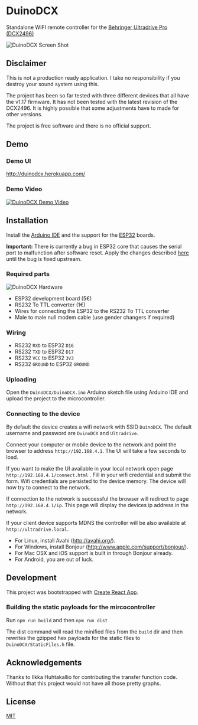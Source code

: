 
DuinoDCX
========
Standalone WIFI remote controller for the [Behringer Ultradrive Pro (DCX2496)](http://www.musictri.be/p/P0B6H)

![DuinoDCX Screen Shot](https://i.imgur.com/dEzK3mx.png)

## Disclaimer
This is not a production ready application. I take no responsibility if you destroy your sound system using this.

The project has been so far tested with three different devices that all have the v1.17 firmware. It has not been tested with the latest revision of the DCX2496. It is highly possible that some adjustments have to made for other versions.

The project is free software and there is no official support. 

## Demo
### Demo UI
http://duinodcx.herokuapp.com/

### Demo Video
[![DuinoDCX Demo Video](https://img.youtube.com/vi/Z5CDjev1ydA/0.jpg)](https://www.youtube.com/watch?v=Z5CDjev1ydA)

## Installation
Install the [Arduino IDE](https://www.arduino.cc/en/Main/Software) and the support for the [ESP32](https://github.com/espressif/arduino-esp32#installation-instructions) boards.

__Important:__ There is currently a bug in ESP32 core that causes the serial port to malfunction after software reset. Apply the changes described [here](https://github.com/espressif/arduino-esp32/issues/662#issuecomment-351399862) until the bug is fixed upstream.

### Required parts
![DuinoDCX Hardware](https://i.imgur.com/zYhEit9.jpg)

* ESP32 development board (5€)
* RS232 To TTL converter (1€)
* Wires for connecting the ESP32 to the RS232 To TTL converter
* Male to male null modem cable (use gender changers if required)

### Wiring
* RS232 `RXD` to ESP32 `D16`
* RS232 `TXD` to ESP32 `D17`
* RS232 `VCC` to ESP32 `3V3`
* RS232 `GROUND` to ESP32 `GROUND`

### Uploading
Open the  `DuinoDCX/DuinoDCX.ino` Arduino sketch file using Arduino IDE and upload the project to the microcontroller.

### Connecting to the device
By default the device creates a wifi network with SSID `DuinoDCX`. The default username and password are `DuinoDCX` and `Ultradrive`. 

Connect your computer or mobile device to the network and point the browser to address `http://192.168.4.1`.  The UI will take a few seconds to load.

If you want to make the UI available in your local network open page `http://192.168.4.1/connect.html` . Fill in your wifi credential and submit the form. Wifi credentials are persisted to the device memory. The device will now try to connect to the network. 

If connection to the network is successful the browser will redirect to page `http://192.168.4.1/ip`. This page will display the devices ip address in the network. 

If your client device supports MDNS the controller will be also available at `http://ultradrive.local`.
  - For Linux, install Avahi (http://avahi.org/).
  - For Windows, install Bonjour (http://www.apple.com/support/bonjour/).
  - For Mac OSX and iOS support is built in through Bonjour already.
  - For Android, you are out of luck.

## Development
This project was bootstrapped with [Create React App](https://github.com/facebookincubator/create-react-app).

### Building the static payloads for the mircocontroller
Run `npm run build` and then `npm run dist`

The dist command will read the minified files from the `build` dir and then rewrites the gzipped hex payloads for the static files to `DuinoDCX/StaticFiles.h` file.

## Acknowledgements
Thanks to Ilkka Huhtakallio for contributing the transfer function code. Without that this project would not have all those pretty graphs.

## License
[MIT](LICENSE)
